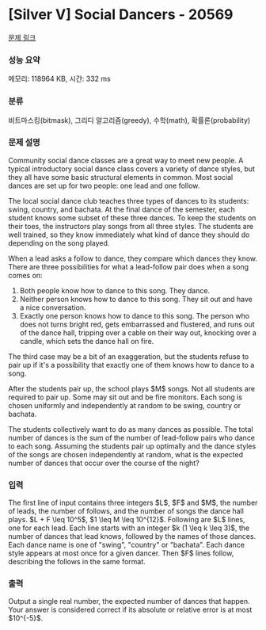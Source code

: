 # [Silver V] Social Dancers - 20569 

[문제 링크](https://www.acmicpc.net/problem/20569) 

### 성능 요약

메모리: 118964 KB, 시간: 332 ms

### 분류

비트마스킹(bitmask), 그리디 알고리즘(greedy), 수학(math), 확률론(probability)

### 문제 설명

<p>Community social dance classes are a great way to meet new people. A typical introductory social dance class covers a variety of dance styles, but they all have some basic structural elements in common. Most social dances are set up for two people: one lead and one follow.</p>

<p>The local social dance club teaches three types of dances to its students: swing, country, and bachata. At the final dance of the semester, each student knows some subset of these three dances. To keep the students on their toes, the instructors play songs from all three styles. The students are well trained, so they know immediately what kind of dance they should do depending on the song played.</p>

<p>When a lead asks a follow to dance, they compare which dances they know. There are three possibilities for what a lead-follow pair does when a song comes on:</p>

<ol>
	<li>Both people know how to dance to this song. They dance.</li>
	<li>Neither person knows how to dance to this song. They sit out and have a nice conversation.</li>
	<li>Exactly one person knows how to dance to this song. The person who does not turns bright red, gets embarrassed and flustered, and runs out of the dance hall, tripping over a cable on their way out, knocking over a candle, which sets the dance hall on fire.</li>
</ol>

<p>The third case may be a bit of an exaggeration, but the students refuse to pair up if it's a possibility that exactly one of them knows how to dance to a song.</p>

<p>After the students pair up, the school plays $M$ songs. Not all students are required to pair up. Some may sit out and be fire monitors. Each song is chosen uniformly and independently at random to be swing, country or bachata.</p>

<p>The students collectively want to do as many dances as possible. The total number of dances is the sum of the number of lead-follow pairs who dance to each song. Assuming the students pair up optimally and the dance styles of the songs are chosen independently at random, what is the expected number of dances that occur over the course of the night?</p>

### 입력 

 <p>The first line of input contains three integers $L$, $F$ and $M$, the number of leads, the number of follows, and the number of songs the dance hall plays. $L + F \leq 10^5$, $1 \leq M \leq 10^{12}$. Following are $L$ lines, one for each lead. Each line starts with an integer $k (1 \leq k \leq 3)$, the number of dances that lead knows, followed by the names of those dances. Each dance name is one of "swing", "country" or "bachata". Each dance style appears at most once for a given dancer. Then $F$ lines follow, describing the follows in the same format.</p>

### 출력 

 <p>Output a single real number, the expected number of dances that happen. Your answer is considered correct if its absolute or relative error is at most $10^{-5}$.</p>

